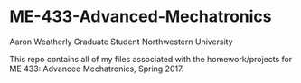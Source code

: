 # ME-433-Advanced-Mechatronics

Aaron Weatherly
Graduate Student
Northwestern University

This repo contains all of my files associated with the homework/projects for ME 433: Advanced Mechatronics, Spring 2017.
